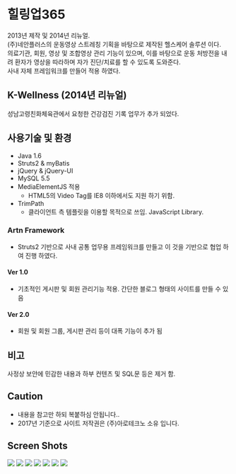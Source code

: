 # 힐링업365
2013년 제작 및 2014년 리뉴얼.  
(주)네안플러스의 운동영상 스트레칭 기획을 바탕으로 제작된 헬스케어 솔루션 이다.  
의료기관, 회원, 영상 및 조합영상 관리 기능이 있으며, 이를 바탕으로 운동 처방전을 내려 환자가 영상을 따라하며 자가 진단/치료를 할 수 있도록 도와준다.  
사내 자체 프레임워크를 만들어 적용 하였다.  

## K-Wellness (2014년 리뉴얼)
성남고령친화체육관에서 요청한 건강검진 기록 업무가 추가 되었다.  

## 사용기술 및 환경
* Java 1.6
* Struts2 & myBatis
* jQuery & jQuery-UI
* MySQL 5.5
* MediaElementJS 적용
	- HTML5의 Video Tag를 IE8 이하에서도 지원 하기 위함.
* TrimPath
	- 클라이언트 측 템플릿을 이용할 목적으로 쓰임. JavaScript Library.

### Artn Framework
* Struts2 기반으로 사내 공통 업무용 프레임워크를 만들고 이 것을 기반으로 협업 하여 진행 하였다.
#### Ver 1.0
- 기초적인 게시판 및 회원 관리기능 적용. 간단한 블로그 형태의 사이트를 만들 수 있음
#### Ver 2.0
- 회원 및 회원 그룹, 게시판 관리 등이 대폭 기능이 추가 됨


## 비고
사정상 보안에 민감한 내용과 하부 컨텐츠 및 SQL문 등은 제거 함.

## Caution
- 내용을 참고만 하되 복붙하심 안됩니다..  
- 2017년 기준으로 사이트 저작권은 (주)아로테크노 소유 입니다.

## Screen Shots
![](https://github.com/thesoncriel/heal365/blob/master/screenshots/001.png)
![](https://github.com/thesoncriel/heal365/blob/master/screenshots/002.png)
![](https://github.com/thesoncriel/heal365/blob/master/screenshots/003.png)
![](https://github.com/thesoncriel/heal365/blob/master/screenshots/004.png)
![](https://github.com/thesoncriel/heal365/blob/master/screenshots/005.png)
![](https://github.com/thesoncriel/heal365/blob/master/screenshots/006.png)
![](https://github.com/thesoncriel/heal365/blob/master/screenshots/007.png)
